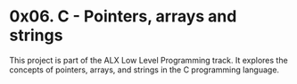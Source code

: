 # 0x06. C - Pointers, arrays and strings

This project is part of the ALX Low Level Programming track. It explores the concepts of pointers, arrays, and strings in the C programming language.
